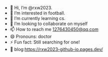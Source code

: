 - 👋 Hi, I’m @rxw2023.
- 👀 I’m interested in football.
- 🌱 I’m currently learning cs. 
- 💞️ I’m looking to collaborate on myself
- 📫 How to reach me 1276430450@qq.com
- 😄 Pronouns: doctor
- ⚡ Fun fact: Still searching for one!
- 📖 blog:https://rxw2023-github-io.pages.dev/
<!---
rxw2023/rxw2023 is a ✨ special ✨ repository because its `README.md` (this file) appears on your GitHub profile.
You can click the Preview link to take a look at your changes.
--->
